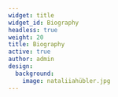 ```yaml
---
widget: title
widget_id: Biography
headless: true
weight: 20
title: Biography
active: true
author: admin
design:
  background:
    image: nataliiahübler.jpg
---
```

